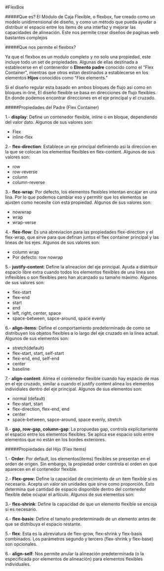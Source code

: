 
#FlexBox

#####Que es?
El Módulo de Caja Flexible, o flexbox, fue creado como un modelo unidimensional de diseño, y como un método que pueda ayudar a distribuir el espacio entre los ítems de una interfaz y mejorar las capacidades de alineación. Este nos permite crear diseños de paginas web bastantes complejos

#####Que nos permite el flexbox?

Ya que el flexbox es un modulo completo y no solo una propiedad, este incluye todo un set de propiedades. Algunas de ellas destinada a establecerse en el contenerdor o **Elmento padre** conocido como el "Flex Container", mientras que otros estan destinados a establecerse en los elementos **Hijos** conocidos como "Flex elements."

Si el diseño regular esta basado en ambos bloques de flujo asi como en bloques in-line, El diseño flexible se  basa en direcciones de flujo flexibles. En donde podemos encontrar direcciones en el eje principal y el cruzado.


#####Propiedades del Padre (Flex Container)

1.- **display**: Define un contenedor flexible, inline o en bloque, dependiendo del valor dato. Algunos de sus valores son:

+ Flex
+ inline-flex

2.- **flex-direction**: Establece un eje principal definiendo asi la direccion en la que se colocan los elementos flexibles en flex-content. Algunos de sus valores son:

+ row
+ row-reverse
+ column
+ column-reverse

3.- **flex-wrap**: Por defecto, los elementos flexibles intentan encajar en una lina. Por lo que podemos cambiar eso y permitir que los elementos se ajusten como necesite con esta propiedad. Algunos de sus valores son:

+ nowwrap
+ wrap
+ wrap-verse

4.- **flex-flow**: Es una abreviacion para las propiedades flex-direction y el flex-wrap, que sirve para que definan juntos el flex container principal y las lineas de los ejes.
Algunos de sus valores son:

+ column wrap
+ Por defecto: row nowrap

5.- **justify-content**: Define la alineacion del eje principal. Ayuda a distribuir espacio libre extra cuando todos los elementos flexibles de una línea son inflexibles o son flexibles pero han alcanzado su tamaño máximo.
Algunos de sus valores son:

+ flex-start
+ flex-end
+ start
+ end
+ left, right, center, space
+ space-between, sapce-around, space evenly


6.- **align-items**: Define el comportamiento predeterminado de como se distribuyen los objetos flexibles a lo largo del eje cruzado en la linea actual. Algunos de sus elementos son:

+ stretch(default)
+ flex-start, start, self-start
+ flex-end, end, self-end
+ center
+ baseline
  
7.- **align-content**: Alinea el contenedor flexible cuando hay espacio de mas en el eje cruzado, similar a cuando el justify content alinea los elementos individiales dentro del eje principal. Algunos de sus elementos son: 

+ normal (default)
+ flex-start, start
+ flex-direction, flex-end, end
+ center
+ space-between, sapce-around, space evenly, stretch

8.- **gap, row-gap, column-gap**: La propuedas gap, controla explícitamente el espacio entre los elementos flexibles. Se aplica ese espacio solo entre elementos que no están en los bordes exteriores.


#####Propiedades del Hijo (Flex Items)

1.- **Order**: Por default, los elementos(items) flexibles se presentan en el orden de origen. Sin embargo, la propiedad order controla el orden en que aparecen en el contenedor flexible. 

2.- **Flex-grow**: Define la capacidad de crecimiento de un item flexible si es necesario. Acepta un valor sin unidades que sirve como proporción. Esto determina qué cantidad de espacio disponible dentro del contenedor flexible debe ocupar el artículo. Algunos de sus elementos son: 

3.- **flex-shrink**: Define la capacidad de que un elemento flexible se encoja si es necesario.

4.- **flex-basis**: Define el tamaño predeterminado de un elemento antes de que se distribuya el espacio restante. 

5.- **flex**: Esta es la abreviatura de flex-grow, flex-shrink y flex-basis combinados. Los parámetros segundo y tercero (flex-shrink y flex-base) son opcionales.

6.- **align-self**: Nos permite anular la alineación predeterminada (o la especificada por elementos de alineación) para elementos flexibles individuales.